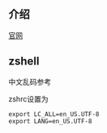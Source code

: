 ## 介绍

[官网](https://iterm2.com/)





## zshell

中文乱码参考

zshrc设置为

```
export LC_ALL=en_US.UTF-8
export LANG=en_US.UTF-8
```

